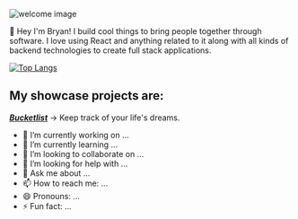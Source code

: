 ![welcome image](https://i.imgur.com/7yGAXt7.jpg "Bryan says hi")

👋 Hey I'm Bryan! I build cool things to bring people together through software. I love using React and anything related to it along with all kinds of backend technologies to create full stack applications.

[![Top Langs](https://github-readme-stats.vercel.app/api/top-langs/?username=braunsteinbryan&exclude_repo=braunsteinbryan.github.io&layout=compact)](https://github.com/braunsteinbryan/braunsteinbryan)

My showcase projects are:
---

***[Bucketlist](https://sei-silk-road.github.io/bucketlist-client/#/)*** -> Keep track of your life's dreams.




- 🔭 I’m currently working on ...
- 🌱 I’m currently learning ...
- 👯 I’m looking to collaborate on ...
- 🤔 I’m looking for help with ...
- 💬 Ask me about ...
- 📫 How to reach me: ...
- 😄 Pronouns: ...
- ⚡ Fun fact: ...
